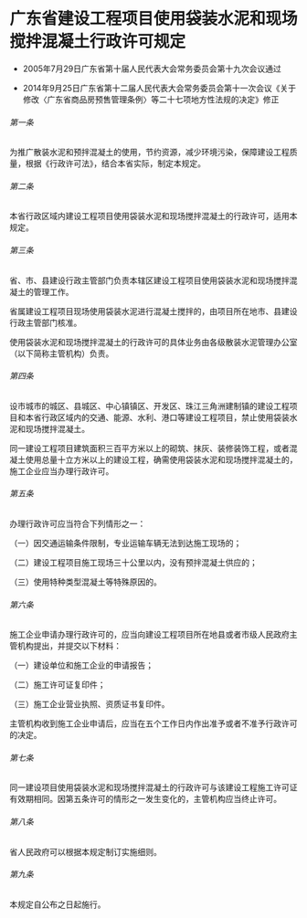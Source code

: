 # 广东省建设工程项目使用袋装水泥和现场搅拌混凝土行政许可规定

- 2005年7月29日广东省第十届人民代表大会常务委员会第十九次会议通过

- 2014年9月25日广东省第十二届人民代表大会常务委员会第十一次会议《关于修改〈广东省商品房预售管理条例〉等二十七项地方性法规的决定》修正

<!-- INFO END -->

###### 第一条

为推广散装水泥和预拌混凝土的使用，节约资源，减少环境污染，保障建设工程质量，根据《行政许可法》，结合本省实际，制定本规定。

###### 第二条

本省行政区域内建设工程项目使用袋装水泥和现场搅拌混凝土的行政许可，适用本规定。

###### 第三条

省、市、县建设行政主管部门负责本辖区建设工程项目使用袋装水泥和现场搅拌混凝土的管理工作。

省属建设工程项目现场使用袋装水泥进行混凝土搅拌的，由项目所在地市、县建设行政主管部门核准。

使用袋装水泥和现场搅拌混凝土的行政许可的具体业务由各级散装水泥管理办公室（以下简称主管机构）负责。

###### 第四条

设市城市的城区、县城区、中心镇镇区、开发区、珠江三角洲建制镇的建设工程项目和本省行政区域内的交通、能源、水利、港口等建设工程项目，禁止使用袋装水泥和现场搅拌混凝土。

同一建设工程项目建筑面积三百平方米以上的砌筑、抹灰、装修装饰工程，或者混凝土使用总量十立方米以上的建设工程，确需使用袋装水泥和现场搅拌混凝土的，施工企业应当办理行政许可。

###### 第五条

办理行政许可应当符合下列情形之一：

（一）因交通运输条件限制，专业运输车辆无法到达施工现场的；

（二）建设工程项目施工现场三十公里以内，没有预拌混凝土供应的；

（三）使用特种类型混凝土等特殊原因的。

###### 第六条

施工企业申请办理行政许可的，应当向建设工程项目所在地县或者市级人民政府主管机构提出，并提交以下材料：

（一）建设单位和施工企业的申请报告；

（二）施工许可证复印件；

（三）施工企业营业执照、资质证书复印件。

主管机构收到施工企业申请后，应当在五个工作日内作出准予或者不准予行政许可的决定。

###### 第七条

同一建设项目使用袋装水泥和现场搅拌混凝土的行政许可与该建设工程施工许可证有效期相同。因第五条许可的情形之一发生变化的，主管机构应当终止许可。

###### 第八条

省人民政府可以根据本规定制订实施细则。

###### 第九条

本规定自公布之日起施行。

